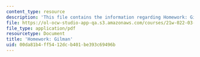 ```yaml
---
content_type: resource
description: 'This file contains the information regarding Homework: Gilman.'
file: https://ol-ocw-studio-app-qa.s3.amazonaws.com/courses/21w-022-03-writing-and-experience-reading-and-writing-autobiography-spring-2014/00da81b4ff5412dcb401be393c69496b_MIT21W_022_03S14_0501.pdf
file_type: application/pdf
resourcetype: Document
title: 'Homework: Gilman'
uid: 00da81b4-ff54-12dc-b401-be393c69496b
---
```

